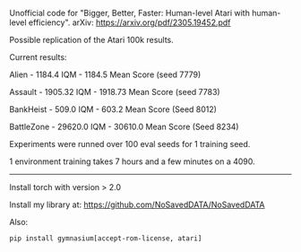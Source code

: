 Unofficial code for "Bigger, Better, Faster: Human-level Atari with human-level efficiency". arXiv: https://arxiv.org/pdf/2305.19452.pdf

Possible replication of the Atari 100k results.


Current results:

Alien - 1184.4 IQM - 1184.5 Mean Score (seed 7779)

Assault - 1905.32 IQM - 1918.73 Mean Score (seed 7783)

BankHeist - 509.0 IQM - 603.2 Mean Score (Seed 8012)

BattleZone - 29620.0 IQM - 30610.0 Mean Score (Seed 8234)

Experiments were runned over 100 eval seeds for 1 training seed.


1 environment training takes 7 hours and a few minutes on a 4090.

<hr>

Install torch with version > 2.0

Install my library at: https://github.com/NoSavedDATA/NoSavedDATA

Also:
```
pip install gymnasium[accept-rom-license, atari]
```
